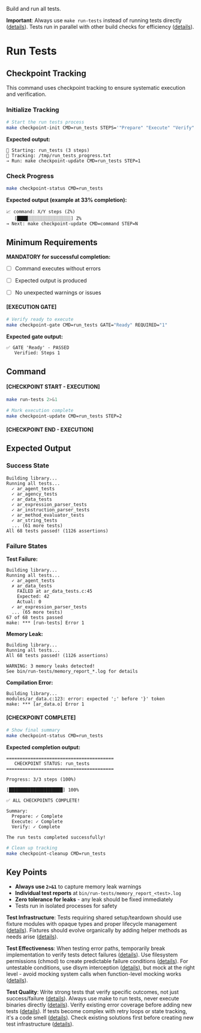 Build and run all tests.

**Important**: Always use `make run-tests` instead of running tests directly ([details](../../kb/make-target-testing-discipline.md)). Tests run in parallel with other build checks for efficiency ([details](../../kb/parallel-build-job-integration.md)).

# Run Tests
## Checkpoint Tracking

This command uses checkpoint tracking to ensure systematic execution and verification.

### Initialize Tracking
```bash
# Start the run tests process
make checkpoint-init CMD=run_tests STEPS='"Prepare" "Execute" "Verify"'
```

**Expected output:**
```
📍 Starting: run_tests (3 steps)
📁 Tracking: /tmp/run_tests_progress.txt
→ Run: make checkpoint-update CMD=run_tests STEP=1
```

### Check Progress
```bash
make checkpoint-status CMD=run_tests
```

**Expected output (example at 33% completion):**
```
📈 command: X/Y steps (Z%)
   [████░░░░░░░░░░░░░░░░] Z%
→ Next: make checkpoint-update CMD=command STEP=N
```

## Minimum Requirements

**MANDATORY for successful completion:**
- [ ] Command executes without errors
- [ ] Expected output is produced
- [ ] No unexpected warnings or issues



#### [EXECUTION GATE]
```bash
# Verify ready to execute
make checkpoint-gate CMD=run_tests GATE="Ready" REQUIRED="1"
```

**Expected gate output:**
```
✅ GATE 'Ready' - PASSED
   Verified: Steps 1
```

## Command

#### [CHECKPOINT START - EXECUTION]

```bash
make run-tests 2>&1

# Mark execution complete
make checkpoint-update CMD=run_tests STEP=2
```


#### [CHECKPOINT END - EXECUTION]
## Expected Output

### Success State
```
Building library...
Running all tests...
  ✓ ar_agent_tests
  ✓ ar_agency_tests
  ✓ ar_data_tests
  ✓ ar_expression_parser_tests
  ✓ ar_instruction_parser_tests
  ✓ ar_method_evaluator_tests
  ✓ ar_string_tests
  ... (61 more tests)
All 68 tests passed! (1126 assertions)
```

### Failure States

**Test Failure:**
```
Building library...
Running all tests...
  ✓ ar_agent_tests
  ✗ ar_data_tests
    FAILED at ar_data_tests.c:45
    Expected: 42
    Actual: 0
  ✓ ar_expression_parser_tests
  ... (65 more tests)
67 of 68 tests passed
make: *** [run-tests] Error 1
```

**Memory Leak:**
```
Building library...
Running all tests...
All 68 tests passed! (1126 assertions)

WARNING: 3 memory leaks detected!
See bin/run-tests/memory_report_*.log for details
```

**Compilation Error:**
```
Building library...
modules/ar_data.c:123: error: expected ';' before '}' token
make: *** [ar_data.o] Error 1
```


#### [CHECKPOINT COMPLETE]
```bash
# Show final summary
make checkpoint-status CMD=run_tests
```

**Expected completion output:**
```
========================================
   CHECKPOINT STATUS: run_tests
========================================

Progress: 3/3 steps (100%)

[████████████████████] 100%

✅ ALL CHECKPOINTS COMPLETE!

Summary:
  Prepare: ✓ Complete
  Execute: ✓ Complete  
  Verify: ✓ Complete

The run tests completed successfully!
```

```bash
# Clean up tracking
make checkpoint-cleanup CMD=run_tests
```

## Key Points

- **Always use `2>&1`** to capture memory leak warnings
- **Individual test reports** at `bin/run-tests/memory_report_<test>.log`
- **Zero tolerance for leaks** - any leak should be fixed immediately
- Tests run in isolated processes for safety

**Test Infrastructure**: Tests requiring shared setup/teardown should use fixture modules with opaque types and proper lifecycle management ([details](../../kb/test-fixture-module-creation-pattern.md)). Fixtures should evolve organically by adding helper methods as needs arise ([details](../../kb/test-fixture-evolution-pattern.md)).

**Test Effectiveness**: When testing error paths, temporarily break implementation to verify tests detect failures ([details](../../kb/test-effectiveness-verification.md)). Use filesystem permissions (chmod) to create predictable failure conditions ([details](../../kb/permission-based-failure-testing.md)). For untestable conditions, use dlsym interception ([details](../../kb/dlsym-test-interception-technique.md)), but mock at the right level - avoid mocking system calls when function-level mocking works ([details](../../kb/mock-at-right-level-pattern.md)).

**Test Quality**: Write strong tests that verify specific outcomes, not just success/failure ([details](../../kb/test-assertion-strength-patterns.md)). Always use make to run tests, never execute binaries directly ([details](../../kb/make-only-test-execution.md)). Verify existing error coverage before adding new tests ([details](../../kb/error-coverage-verification-before-enhancement.md)). If tests become complex with retry loops or state tracking, it's a code smell ([details](../../kb/test-complexity-as-code-smell.md)). Check existing solutions first before creating new test infrastructure ([details](../../kb/check-existing-solutions-first.md)).